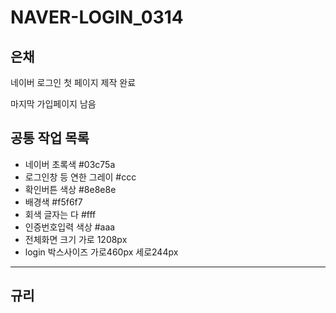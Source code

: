 <h1>NAVER-LOGIN_0314</h1>
<h2>은채</h2>
<p>네이버 로그인 첫 페이지 제작 완료</p>
<p>마지막 가입페이지 남음</p>
<h2>공통 작업 목록</h2>
<ul>
  <li>네이버 초록색 #03c75a</li>
  <li>로그인창 등 연한 그레이 #ccc</li>
  <li>확인버튼 색상 #8e8e8e</li>
  <li>배경색 #f5f6f7</li>
  <li>회색 글자는 다 #fff</li>
  <li>인증번호입력 색상 #aaa</li>
  <li>전체화면 크기 가로 1208px</li>
  <li>login 박스사이즈 가로460px 세로244px</li>
</ul>
<hr>
<h2>규리</h2>
